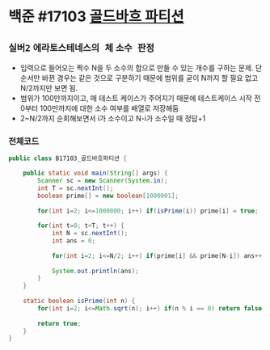 # 백준 #17103 [골드바흐 파티션](https://www.acmicpc.net/problem/17103)
`실버2` `에라토스테네스의 체` `소수 판정`
---
- 입력으로 들어오는 짝수 N을 두 소수의 합으로 만들 수 있는 개수를 구하는 문제. 단 순서만 바뀐 경우는 같은 것으로 구분하기 때문에 범위를 굳이 N까지 할 필요 없고 N/2까지만 보면 됨.
- 범위가 100만까지이고, 매 테스트 케이스가 주어지기 때문에 테스트케이스 시작 전 0부터 100만까지에 대한 소수 여부를 배열로 저장해둠
- 2~N/2까지 순회해보면서 i가 소수이고 N-i가 소수일 때 정답+1

### 전체코드
```java
public class B17103_골드바흐파티션 {

	public static void main(String[] args) {
		Scanner sc = new Scanner(System.in);
		int T = sc.nextInt();
		boolean prime[] = new boolean[1000001];
		
		for(int i=2; i<=1000000; i++) if(isPrime(i)) prime[i] = true;
		
		for(int t=0; t<T; t++) {
			int N = sc.nextInt();
			int ans = 0;
			
			for(int i=2; i<=N/2; i++) if(prime[i] && prime[N-i]) ans++;
			
			System.out.println(ans);
		}
	}
	
	static boolean isPrime(int n) {
		for(int i=2; i<=Math.sqrt(n); i++) if(n % i == 0) return false;
		
		return true;
	}
}
```
